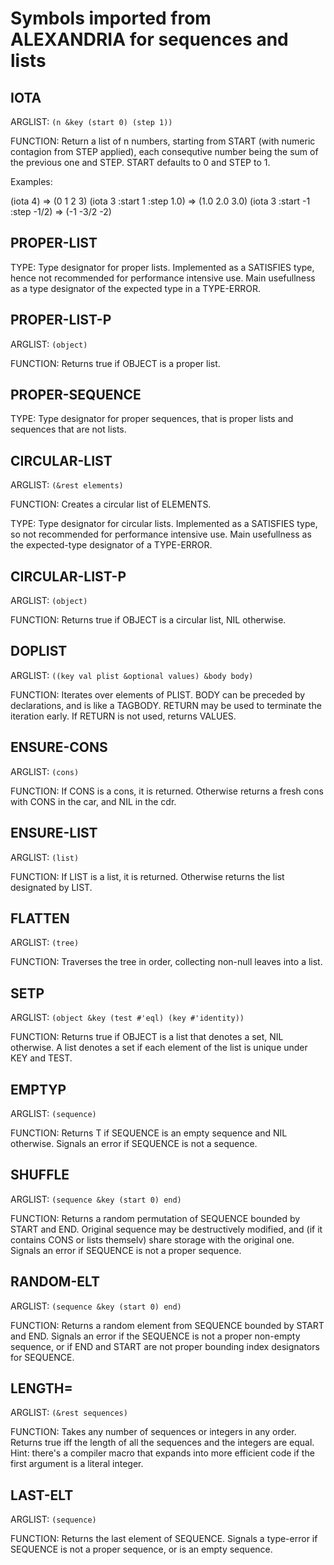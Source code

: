 # Symbols imported from ALEXANDRIA for sequences and lists

## IOTA 


ARGLIST: `(n &key (start 0) (step 1))`

FUNCTION: Return a list of n numbers, starting from START (with numeric contagion
from STEP applied), each consequtive number being the sum of the previous one
and STEP. START defaults to 0 and STEP to 1.

Examples:

  (iota 4)                      => (0 1 2 3)
  (iota 3 :start 1 :step 1.0)   => (1.0 2.0 3.0)
  (iota 3 :start -1 :step -1/2) => (-1 -3/2 -2)
## PROPER-LIST 


TYPE: Type designator for proper lists. Implemented as a SATISFIES type, hence
not recommended for performance intensive use. Main usefullness as a type
designator of the expected type in a TYPE-ERROR.
## PROPER-LIST-P 


ARGLIST: `(object)`

FUNCTION: Returns true if OBJECT is a proper list.
## PROPER-SEQUENCE 


TYPE: Type designator for proper sequences, that is proper lists and sequences
that are not lists.
## CIRCULAR-LIST 


ARGLIST: `(&rest elements)`

FUNCTION: Creates a circular list of ELEMENTS.

TYPE: Type designator for circular lists. Implemented as a SATISFIES type, so not
recommended for performance intensive use. Main usefullness as the
expected-type designator of a TYPE-ERROR.
## CIRCULAR-LIST-P 


ARGLIST: `(object)`

FUNCTION: Returns true if OBJECT is a circular list, NIL otherwise.
## DOPLIST 


ARGLIST: `((key val plist &optional values) &body body)`

FUNCTION: Iterates over elements of PLIST. BODY can be preceded by
declarations, and is like a TAGBODY. RETURN may be used to terminate
the iteration early. If RETURN is not used, returns VALUES.
## ENSURE-CONS 


ARGLIST: `(cons)`

FUNCTION: If CONS is a cons, it is returned. Otherwise returns a fresh cons with CONS
  in the car, and NIL in the cdr.
## ENSURE-LIST 


ARGLIST: `(list)`

FUNCTION: If LIST is a list, it is returned. Otherwise returns the list designated by LIST.
## FLATTEN 


ARGLIST: `(tree)`

FUNCTION: Traverses the tree in order, collecting non-null leaves into a list.
## SETP 


ARGLIST: `(object &key (test #'eql) (key #'identity))`

FUNCTION: Returns true if OBJECT is a list that denotes a set, NIL otherwise. A list
denotes a set if each element of the list is unique under KEY and TEST.
## EMPTYP 


ARGLIST: `(sequence)`

FUNCTION: Returns T if SEQUENCE is an empty sequence and NIL
   otherwise. Signals an error if SEQUENCE is not a sequence.
## SHUFFLE 


ARGLIST: `(sequence &key (start 0) end)`

FUNCTION: Returns a random permutation of SEQUENCE bounded by START and END.
Original sequence may be destructively modified, and (if it contains
CONS or lists themselv) share storage with the original one.
Signals an error if SEQUENCE is not a proper sequence.
## RANDOM-ELT 


ARGLIST: `(sequence &key (start 0) end)`

FUNCTION: Returns a random element from SEQUENCE bounded by START and END. Signals an
error if the SEQUENCE is not a proper non-empty sequence, or if END and START
are not proper bounding index designators for SEQUENCE.
## LENGTH= 


ARGLIST: `(&rest sequences)`

FUNCTION: Takes any number of sequences or integers in any order. Returns true iff
the length of all the sequences and the integers are equal. Hint: there's a
compiler macro that expands into more efficient code if the first argument
is a literal integer.
## LAST-ELT 


ARGLIST: `(sequence)`

FUNCTION: Returns the last element of SEQUENCE. Signals a type-error if SEQUENCE is
not a proper sequence, or is an empty sequence.
